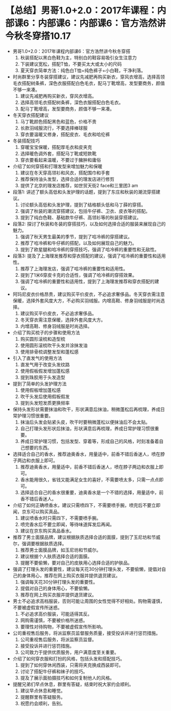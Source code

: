 # 【总结】男哥1.0+2.0：2017年课程：内部课6：内部课6：内部课6：官方浩然讲今秋冬穿搭10.17

-   男哥1.0+2.0：2017年课程内部课6：官方浩然讲今秋冬穿搭
    1.  秋装搭配以黑白色鞋为主，特别白的鞋容易吸引女生注意力
    2.  下装建议宽松，搭配T恤，不要买太大或太小的尺码
    3.  夏天穿衣简单方法：纯色白T恤+纯色裤子+小白鞋，干净利落。
-   时尚群里分享冬装穿搭建议，建议先减肥再购买新衣，穿风衣增高，选择高领毛衣搭配树条裤，深色衣服搭配白色毛衣，配马丁靴增高，发型要商务，颜值不够一来凑。
    1.  建议先减肥再购买新衣，穿风衣增高。
    2.  选择高领毛衣搭配树条裤，深色衣服搭配白色毛衣。
    3.  配马丁靴增高，发型要商务，颜值不够一来凑。
-   冬天穿衣搭配建议
    1.  马丁靴颜色搭配黑色和蓝色，价格不贵
    2.  长款羽绒服流行，不要选择棒球服
    3.  穿衣要温暖又修身，搭配皮衣、毛衣和哈伦裤
-   冬装搭配技巧
    1.  穿暖宝宝保暖，搭配厚毛衣和皮夹克
    2.  选择暖色调外套，搭配马丁靴或短款靴
    3.  穿衣要看起来温暖，不要过于臃肿和庸俗
-   介绍了如何穿搭和打理发型来增加魅力和保暖
    1.  建议在冬天穿高领衫和风衣，搭配围巾和手套
    2.  推荐保持油头发型，选择合适的理发店进行修剪
    3.  提供了北京的理发店推荐，如世贸天街2 face和三里团3 am
-   段落1: 讲述了额头高低和头发护理的话题，提到了东庄和秋装的潮流穿搭建议。
    1.  讨论额头高低和头发护理，提到了结格额头低和马丁薛的穿搭。
    2.  强调了秋装的潮流穿搭建议，包括牛仔裤、卫衣、皮衣等的搭配。
    3.  提到了纯白色鞋、基础款牛仔裤、高领衫等的秋装穿搭建议。
-   段落2: 探讨了秋装和冬装的穿搭技巧，以及如何选择合适的服装来展现自己的魅力。
    1.  强调了秋天男生最美的季节，提到了哈冷裤的穿搭建议。
    2.  推荐了哈冷裤和牛仔裤的搭配，以及如何展现自己的魅力。
    3.  提到了欧星腿和哈冷裤的穿搭技巧，强调了哈冷裤的重要性和无敌性。
-   段落3: 提及了上海理发推荐和穿衣搭配的建议，强调了哈冷裤的重要性和适用性。
    1.  推荐了上海理发店，强调了哈冷裤的重要性和适用性。
    2.  提到了1米6穿皮卡克的合适性，强调了哈冷裤的穿搭效果。
    3.  强调了哈冷裤的重要性和适用性，提到了上海理发推荐和穿衣搭配的建议。
-   阿玛尼皮衣价格昂贵，建议购买平价皮衣，不必追求奢侈品。冬天穿衣需注意保暖，选择外套风度大方，不必购买羽绒服。内增高鞋、修身羽绒服是时尚选择。
    1.  建议购买平价皮衣，不必追求奢侈品。
    2.  冬天穿衣需注意保暖，选择外套风度大方。
    3.  内增高鞋、修身羽绒服是时尚选择。
-   介绍了购买梳子的步骤和使用方法
    1.  购买圆形滚梳和造型梳
    2.  使用圆形滚梳吹干头发并涂抹发油
    3.  使用排骨梳调整发型和蓬松感
-   引入了直发气的使用方法
    1.  直发气用于改变头发纹路
    2.  使用假板假发增加蓬松感
    3.  提到珠胶用于头发造型
-   提到了简单的头发护理方法
    1.  使用假板增加蓬松感
    2.  吹干头发后使用假板假发
    3.  提到头发短发质更换频率
-   保持头发形状需要抹油和吹干，形状满意后抹油，稍微蓬松后再梳理，养成日常护理习惯很重要。
    1.  抹油后头发会贴紧头皮，吹干时要稍微蓬松以便抹油后不会太贴。
    2.  自己打理头发形状后抹油，形状满意后再梳理，养成日常护理习惯很重要。
    3.  养成日常护理习惯，包括发型、穿着等，形成自己的风格，时刻准备着自己想要的东西。
-   选择适合自己的香水，推荐迪奥香水，用量适中，前香不错后香迷人，喷在脖子两边和衣服上即可。
    1.  推荐迪奥香水，用量适中，前香不错后香迷人，喷在脖子两边和衣服上即可。
    2.  香水能用很久，省钱又能满足女生的喜好，不需要喷太多，只需一点点即可。
    3.  选择适合自己的香水很重要，迪奥香水是一个不错的选择，用量适中，前香不错后香迷人。
-   介绍了如何正确喷香水，建议只需喷四下，不需要喷手腕，喷完后不要立即闻，京东可以购买真品。
    1.  建议喷香水时只需四下，不需要喷手腕。
    2.  喷完香水后不要立即闻，等待味道挥发后再闻。
    3.  建议在京东购买真品香水。
-   推荐了男士面膜品牌，建议根据肤质选择合适的面膜，提到了玉尼坊和节威尔，强调要根据肤质选择。
    1.  推荐男士面膜品牌，如玉尼坊和节威尔。
    2.  建议根据个人肤质选择合适的面膜。
    3.  提醒不要偷懒，要对自己的皮肤用心选择合适的护肤品。
-   强调了打理头发的重要性，建议每天花30分钟打理头发，不要偷懒，提倡对自己的身体用心，推荐在网上购买衣服并提供退货建议。
    1.  强调每天花30分钟打理头发的重要性。
    2.  提倡对自己的身体用心，不要偷懒。
    3.  推荐在网上购买衣服并提供退货建议。
-   男士不必追求高档服装，否则可能让周围的女性觉得不好相处。购物需谨慎，不要被虚假宣传所迷惑。
    1.  不必追求高价服装，可能适得其反。
    2.  网购需谨慎，不要被价格所迷惑。
    3.  要理性对待购物，不要被虚假宣传所影响。
-   公司重视售后服务，将派监察员监督服务质量，接受投诉并进行惩罚措施。
    1.  公司重视售后服务，将派监察员监督。
    2.  接受投诉并进行惩罚措施。
    3.  公司致力于提供优质服务，用户满意度至关重要。
-   介绍了如何穿衣服和打扮的风格，包括头发和搭配技巧。
    1.  提到了如何穿休闲西装，只需将夹克换成西装即可。
    2.  讨论了搭配牛仔裤和袜子的技巧。
    3.  提及了展示面拍摄技巧和如何复制他人的风格。
-   提醒兄弟们早点休息，群里有答疑，结束时祝大家约会顺利。
    1.  建议早点休息和睡觉。
    2.  提醒群里有答疑服务。
    3.  祝愿约会顺利，告别。